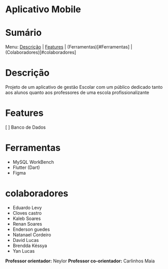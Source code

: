 # Aplicativo Mobile <Nome aqui>
  
# Sumário
Menu: [Descrição](#Descrição) | [Features](#Features) | (Ferramentas)[#Ferramentas] | (Colaboradores)[#colaboradores]

# Descrição
Projeto de um aplicativo de gestão Escolar com um público dedicado tanto aos alunos quanto aos professores de uma escola profissionalizante

# Features
  [ ] Banco de Dados

# Ferramentas
  * MySQL WorkBench
  * Flutter (Dart)
  * Figma

# colaboradores
  * Eduardo Levy
  * Cloves castro
  * Kaleb Soares
  * Renan Soares
  * Enderson guedes
  * Natanael Cordeiro
  * David Lucas
  * Brendda Késsya
  * Yan Lucas

  **Professor orientador:** Neylor
  **Professor co-orientador:** Carlinhos Maia
